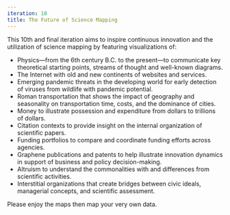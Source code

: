 ```yaml
---
iteration: 10
title: The Future of Science Mapping
---
```

This 10th and final iteration aims to inspire continuous innovation and the utilization of science mapping by featuring visualizations of:

*   Physics—from the 6th century B.C. to the present—to communicate key theoretical starting points, streams of thought and well-known diagrams.
*   The Internet with old and new continents of websites and services.
*   Emerging pandemic threats in the developing world for early detection of viruses from wildlife with pandemic potential.
*   Roman transportation that shows the impact of geography and seasonality on transportation time, costs, and the dominance of cities.
*   Money to illustrate possession and expenditure from dollars to trillions of dollars.
*   Citation contexts to provide insight on the internal organization of scientific papers.
*   Funding portfolios to compare and coordinate funding efforts across agencies.
*   Graphene publications and patents to help illustrate innovation dynamics in support of business and policy decision-making.
*   Altruism to understand the commonalities with and differences from scientific activities.
*   Interstitial organizations that create bridges between civic ideals, managerial concepts, and scientific assessment.

Please enjoy the maps then map your very own data.